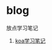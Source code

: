 # blog
放点学习笔记

1. [koa学习笔记](https://github.com/hwfhc/blog/blob/master/articles/koa%E5%AD%A6%E4%B9%A0%E7%AC%94%E8%AE%B0/koa%E5%AD%A6%E4%B9%A0%E7%AC%94%E8%AE%B0.md)
